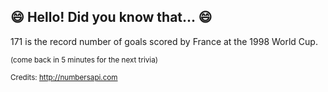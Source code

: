 ## :smile: Hello! Did you know that... :smile:
171 is the record number of goals scored by France at the 1998 World Cup.

<sup>(come back in 5 minutes for the next trivia)</sup>


<sup>Credits: http://numbersapi.com</sup>
